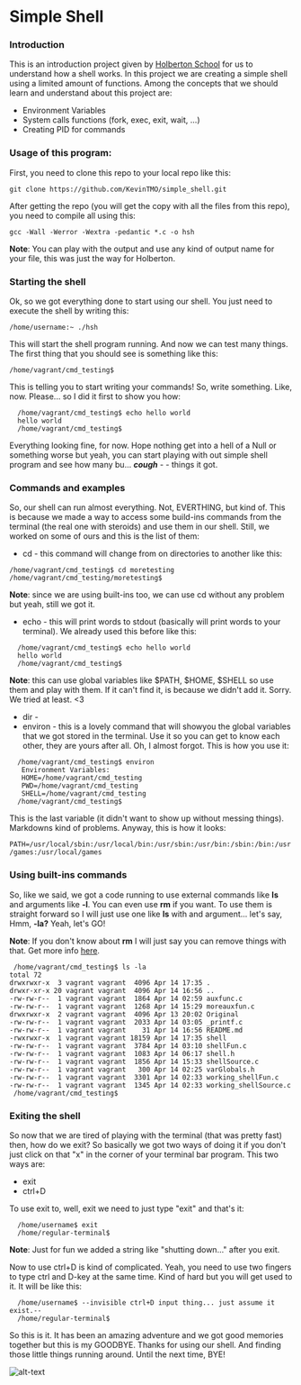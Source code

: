 # **Simple Shell**

### Introduction

This is an introduction project given by [Holberton School](https://www.holbertonschool.com) for us to understand how a shell works. In this project we are creating a simple shell using a limited amount of functions. Among the concepts that we should learn and understand about this project are:

- Environment Variables
- System calls functions (fork, exec, exit, wait, ...)
- Creating PID for commands

### Usage of this program:

First, you need to clone this repo to your local repo like this:

` git clone https://github.com/KevinTMO/simple_shell.git `

After getting the repo (you will get the copy with all the files from this repo), you need to compile all using this:

` gcc -Wall -Werror -Wextra -pedantic *.c -o hsh `

**Note**: You can play with the output and use any kind of output name for your file, this was just the way for Holberton.

### Starting the shell

Ok, so we got everything done to start using our shell. You just need to execute the shell by writing this:

` /home/username:~ ./hsh `

This will start the shell program running. And now we can test many things. The first thing that you should see is something like this:

` /home/vagrant/cmd_testing$  `

This is telling you to start writing your commands! So, write something. Like, now. Please... so I did it first to show you how:

```
  /home/vagrant/cmd_testing$ echo hello world
  hello world
  /home/vagrant/cmd_testing$
```

Everything looking fine, for now. Hope nothing get into a hell of a Null or something worse but yeah, you can start playing with out simple shell program and see how many bu... **_cough_** - - things it got.

### Commands and examples

So, our shell can run almost everything. Not, EVERTHING, but kind of. This is because we made a way to access some build-ins commands from the terminal (the real one with steroids) and use them in our shell. Still, we worked on some of ours and this is the list of them:

- cd - this command will change from on directories to another like this:

```
/home/vagrant/cmd_testing$ cd moretesting
/home/vagrant/cmd_testing/moretesting$
```
**Note**: since we are using built-ins too, we can use cd without any problem but yeah, still we got it.

- echo - this will print words to stdout (basically will print words to your terminal). We already used this before like this:

```
  /home/vagrant/cmd_testing$ echo hello world
  hello world
  /home/vagrant/cmd_testing$
```
**Note**: this can use global variables like $PATH, $HOME, $SHELL so use them and play with them. If it can't find it, is because we didn't add it. Sorry. We tried at least. <3
- dir - 
- environ - this is a lovely command that will showyou the global variables that we got stored in the terminal. Use it so you can get to know each other, they are yours after all. Oh, I almost forgot. This is how you use it:

```
  /home/vagrant/cmd_testing$ environ
   Environment Variables:
   HOME=/home/vagrant/cmd_testing
   PWD=/home/vagrant/cmd_testing
   SHELL=/home/vagrant/cmd_testing
  /home/vagrant/cmd_testing$
```

This is the last variable (it didn't want to show up without messing things). Markdowns kind of problems. Anyway, this is how it looks:

` PATH=/usr/local/sbin:/usr/local/bin:/usr/sbin:/usr/bin:/sbin:/bin:/usr/games:/usr/local/games
`

### Using built-ins commands

So, like we said, we got a code running to use external commands like **ls** and arguments like **-l**. You can even use **rm** if you want. To use them is straight forward so I will just use one like **ls** with and argument... let's say, Hmm, **-la?** Yeah, let's GO!

**Note**: If you don't know about **rm** I will just say you can remove things with that. Get more info [here](https://www.computerhope.com/unix/urm.htm).

```
 /home/vagrant/cmd_testing$ ls -la
total 72
drwxrwxr-x  3 vagrant vagrant  4096 Apr 14 17:35 .
drwxr-xr-x 20 vagrant vagrant  4096 Apr 14 16:56 ..
-rw-rw-r--  1 vagrant vagrant  1864 Apr 14 02:59 auxfunc.c
-rw-rw-r--  1 vagrant vagrant  1268 Apr 14 15:29 moreauxfun.c
drwxrwxr-x  2 vagrant vagrant  4096 Apr 13 20:02 Original
-rw-rw-r--  1 vagrant vagrant  2033 Apr 14 03:05 _printf.c
-rw-rw-r--  1 vagrant vagrant    31 Apr 14 16:56 README.md
-rwxrwxr-x  1 vagrant vagrant 18159 Apr 14 17:35 shell
-rw-rw-r--  1 vagrant vagrant  3784 Apr 14 03:10 shellFun.c
-rw-rw-r--  1 vagrant vagrant  1083 Apr 14 06:17 shell.h
-rw-rw-r--  1 vagrant vagrant  1856 Apr 14 15:33 shellSource.c
-rw-rw-r--  1 vagrant vagrant   300 Apr 14 02:25 varGlobals.h
-rw-rw-r--  1 vagrant vagrant  3301 Apr 14 02:33 working_shellFun.c
-rw-rw-r--  1 vagrant vagrant  1345 Apr 14 02:33 working_shellSource.c
 /home/vagrant/cmd_testing$
```

### Exiting the shell

So now that we are tired of playing with the terminal (that was pretty fast) then, how do we exit? So basically we got two ways of doing it if you don't just click on that "x" in the corner of your terminal bar program. This two ways are:

- exit
- ctrl+D

To use exit to, well, exit we need to just type "exit" and that's it:

```
  /home/username$ exit
  /home/regular-terminal$ 
```
**Note**: Just for fun we added a string like "shutting down..." after you exit.

Now to use ctrl+D is kind of complicated. Yeah, you need to use two fingers to type ctrl and D-key at the same time. Kind of hard but you will get used to it. It will be like this:

```
  /home/username$ --invisible ctrl+D input thing... just assume it exist.--
  /home/regular-terminal$ 
```

So this is it. It has been an amazing adventure and we got good memories together but this is my GOODBYE. Thanks for using our shell. And finding those little things running around. Until the next time, BYE!

![alt-text](https://media.giphy.com/media/LmNwrBhejkK9EFP504/giphy.gif)